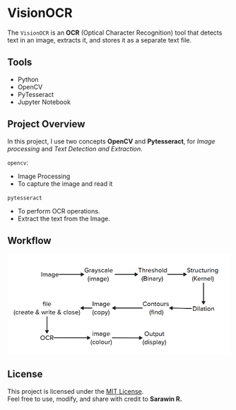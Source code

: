 # VisionOCR 

The `VisionOCR` is an **OCR** (Optical Character Recognition) tool that detects text in an image, extracts it, and stores it as a separate text file.

## Tools

- Python 
- OpenCV 
- PyTesseract 
- Jupyter Notebook 

## Project Overview

In this project, I use two concepts **OpenCV** and **Pytesseract**, for *Image processing* and *Text Detection and Extraction*.

`opencv`:
- Image Processing
- To capture the image and read it

 `pytesseract`
 - To perform OCR operations.
 - Extract the text from the Image.

## Workflow
![Flow](images/workflow.png)

## License

This project is licensed under the [MIT License](LICENSE).  
Feel free to use, modify, and share with credit to **Sarawin R.**

